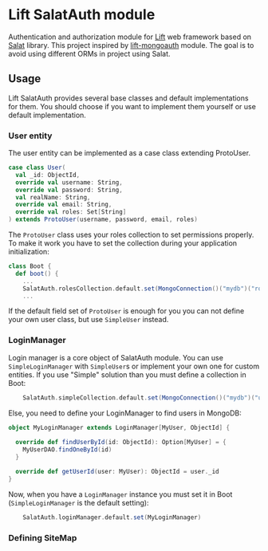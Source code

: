 # Lift SalatAuth module

   Authentication and authorization module for [Lift][Lift] web framework based on [Salat][Salat] library.  This project inspired by [lift-mongoauth][lift-mongoauth] module.  The goal is to avoid using different ORMs in project using Salat.

## Usage

  Lift SalatAuth provides several base classes and default implementations for them. You should choose if you want to implement them yourself or use default implementation.

### User entity

  The user entity can be implemented as a case class extending ProtoUser.

```Scala
case class User(
  val _id: ObjectId,
  override val username: String,
  override val password: String,
  val realName: String,
  override val email: String,
  override val roles: Set[String]
) extends ProtoUser(username, password, email, roles)
```

 The `ProtoUser` class uses your roles collection to set permissions properly.  To make it work you have to set the collection during your application initialization:

```Scala
class Boot {
  def boot() {
    ...
    SalatAuth.rolesCollection.default.set(MongoConnection()("mydb")("roles"))
    ...
```

  If the default field set of `ProtoUser` is enough for you you can not define your own user class, but use `SimpleUser` instead.

### LoginManager

  Login manager is a core object of SalatAuth module.  You can use `SimpleLoginManager` with `SimpleUser`s or implement your own one for custom entities.  If you use "Simple" solution than you must define a collection in Boot:

```Scala
    SalatAuth.simpleCollection.default.set(MongoConnection()("mydb")("users"))
```

  Else, you need to define your LoginManager to find users in MongoDB:

```Scala
object MyLoginManager extends LoginManager[MyUser, ObjectId] {
    
  override def findUserById(id: ObjectId): Option[MyUser] = {
    MyUserDAO.findOneById(id)
  }

  override def getUserId(user: MyUser): ObjectId = user._id
}
```

Now, when you have a `LoginManager` instance you must set it in Boot (`SimpleLoginManager` is the default setting):

```Scala
    SalatAuth.loginManager.default.set(MyLoginManager)
```

### Defining SiteMap

[Lift]: http://liftweb.net
[Salat]: https://github.com/novus/salat
[lift-mongoauth]: https://github.com/eltimn/lift-mongoauth
